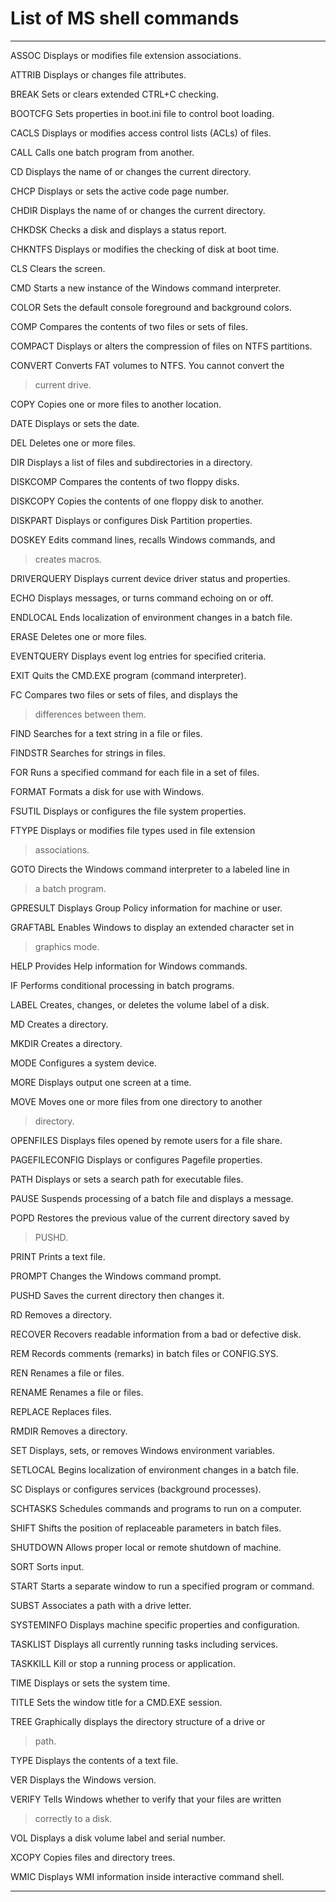 # List of MS shell commands #


---

ASSOC          Displays or modifies file extension associations.

ATTRIB         Displays or changes file attributes.

BREAK          Sets or clears extended CTRL+C checking.

BOOTCFG        Sets properties in boot.ini file to control boot loading.

CACLS          Displays or modifies access control lists (ACLs) of files.

CALL           Calls one batch program from another.

CD             Displays the name of or changes the current directory.

CHCP           Displays or sets the active code page number.

CHDIR          Displays the name of or changes the current directory.

CHKDSK         Checks a disk and displays a status report.

CHKNTFS        Displays or modifies the checking of disk at boot time.

CLS            Clears the screen.

CMD            Starts a new instance of the Windows command interpreter.

COLOR          Sets the default console foreground and background colors.

COMP           Compares the contents of two files or sets of files.

COMPACT        Displays or alters the compression of files on NTFS partitions.

CONVERT        Converts FAT volumes to NTFS.  You cannot convert the
> current drive.

COPY           Copies one or more files to another location.

DATE           Displays or sets the date.

DEL            Deletes one or more files.

DIR            Displays a list of files and subdirectories in a directory.

DISKCOMP       Compares the contents of two floppy disks.

DISKCOPY       Copies the contents of one floppy disk to another.

DISKPART       Displays or configures Disk Partition properties.

DOSKEY         Edits command lines, recalls Windows commands, and
> creates macros.

DRIVERQUERY    Displays current device driver status and properties.

ECHO           Displays messages, or turns command echoing on or off.

ENDLOCAL       Ends localization of environment changes in a batch file.

ERASE          Deletes one or more files.

EVENTQUERY     Displays event log entries for specified criteria.

EXIT           Quits the CMD.EXE program (command interpreter).

FC             Compares two files or sets of files, and displays the
> differences between them.

FIND           Searches for a text string in a file or files.

FINDSTR        Searches for strings in files.

FOR            Runs a specified command for each file in a set of files.

FORMAT         Formats a disk for use with Windows.

FSUTIL         Displays or configures the file system properties.

FTYPE          Displays or modifies file types used in file extension
> associations.

GOTO           Directs the Windows command interpreter to a labeled line in
> a batch program.

GPRESULT       Displays Group Policy information for machine or user.

GRAFTABL       Enables Windows to display an extended character set in
> graphics mode.

HELP           Provides Help information for Windows commands.

IF             Performs conditional processing in batch programs.

LABEL          Creates, changes, or deletes the volume label of a disk.

MD             Creates a directory.

MKDIR          Creates a directory.

MODE           Configures a system device.

MORE           Displays output one screen at a time.

MOVE           Moves one or more files from one directory to another
> directory.

OPENFILES      Displays files opened by remote users for a file share.

PAGEFILECONFIG Displays or configures Pagefile properties.

PATH           Displays or sets a search path for executable files.

PAUSE          Suspends processing of a batch file and displays a message.

POPD           Restores the previous value of the current directory saved by
> PUSHD.

PRINT          Prints a text file.

PROMPT         Changes the Windows command prompt.

PUSHD          Saves the current directory then changes it.

RD             Removes a directory.

RECOVER        Recovers readable information from a bad or defective disk.

REM            Records comments (remarks) in batch files or CONFIG.SYS.

REN            Renames a file or files.

RENAME         Renames a file or files.

REPLACE        Replaces files.

RMDIR          Removes a directory.

SET            Displays, sets, or removes Windows environment variables.

SETLOCAL       Begins localization of environment changes in a batch file.

SC             Displays or configures services (background processes).

SCHTASKS       Schedules commands and programs to run on a computer.

SHIFT          Shifts the position of replaceable parameters in batch files.

SHUTDOWN       Allows proper local or remote shutdown of machine.

SORT           Sorts input.

START          Starts a separate window to run a specified program or command.

SUBST          Associates a path with a drive letter.

SYSTEMINFO     Displays machine specific properties and configuration.

TASKLIST       Displays all currently running tasks including services.

TASKKILL       Kill or stop a running process or application.

TIME           Displays or sets the system time.

TITLE          Sets the window title for a CMD.EXE session.

TREE           Graphically displays the directory structure of a drive or
> path.

TYPE           Displays the contents of a text file.

VER            Displays the Windows version.

VERIFY         Tells Windows whether to verify that your files are written
> correctly to a disk.

VOL            Displays a disk volume label and serial number.

XCOPY          Copies files and directory trees.

WMIC           Displays WMI information inside interactive command shell.


---
